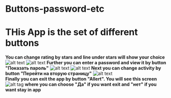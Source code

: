# Buttons-password-etc
**THis App is the set of different buttons**
==========
**You can change rating by stars and line under stars will show your choice** ![alt text](znachenie.jpg) ![alt text](znachenie2.jpg) 
**Further you can enter a password and view it by button "Показать пароль"** ![alt text](password.jpg) ![alt text](password2.jpg) 
**Next you can change activity by button "Перейти на вторую страницу"** ![alt text](second_activity.jpg)  
**Finally you can exit the app by button "Allert". You will see this screen** ![alt tag](exit.jpg) **where you can choose "Да" if you want exit and "нет" if you want stay in app**
